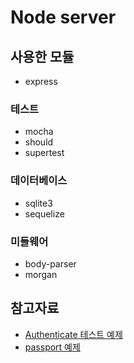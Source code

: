 # Node server

## 사용한 모듈

- express

### 테스트

- mocha
- should
- supertest

### 데이터베이스

- sqlite3
- sequelize

### 미들웨어

- body-parser
- morgan

## 참고자료

- [Authenticate 테스트 예제](https://codeburst.io/authenticated-testing-with-mocha-and-chai-7277c47020b7)
- [passport 예제](http://blog.jeonghwan.net/angularjs-passport%EB%A1%9C-%EC%9D%B8%EC%A6%9D%EA%B5%AC%ED%98%84/)
